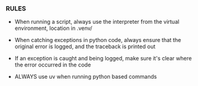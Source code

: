 ### RULES

* When running a script, always use the interpreter from the virtual environment, location in .venv/

* When catching exceptions in python code, always ensure that the original error is logged, and the traceback is printed out

* If an exception is caught and being logged, make sure it's clear where the error occurred in the code

* ALWAYS use uv when running python based commands
